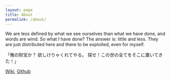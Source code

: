 ```yaml
---
layout: page
title: About
permalink: /about/
---
```


We are less defined by what we see ourselves than what we have done, and words are wind. So what I have done? The answer is: little and less. They are just distributed here and there to be exploited, even for myself.

「俺の財宝か？ 欲しけりゃくれてやる。 探せ！この世の全てをそこに置いてきた！」

[Wiki](https://sites.google.com/site/starkwiki/), [Github](https://github.com/Rhoajax)


